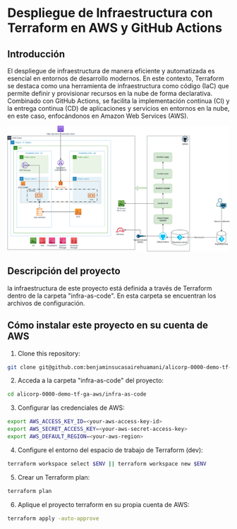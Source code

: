 # Despliegue de Infraestructura con Terraform en AWS y GitHub Actions

## Introducción
El despliegue de infraestructura de manera eficiente y automatizada es esencial en entornos de desarrollo modernos. En este contexto, Terraform se destaca como una herramienta de infraestructura como código (IaC) que permite definir y provisionar recursos en la nube de forma declarativa. Combinado con GitHub Actions, se facilita la implementación continua (CI) y la entrega continua (CD) de aplicaciones y servicios en entornos en la nube, en este caso, enfocándonos en Amazon Web Services (AWS).

<p >
  <img src="./picture/terraform-arquitecture.png">
  <br/>
</p>



## Descripción del proyecto
la infraestructura de este proyecto está definida a través de Terraform dentro de
la carpeta "infra-as-code". En esta carpeta se encuentran los archivos de configuración.


## Cómo instalar este proyecto en su cuenta de AWS
1. Clone this repository:
```bash
git clone git@github.com:benjaminsucasairehuamani/alicorp-0000-demo-tf-ga-aws.git
```
2. Acceda a la carpeta "infra-as-code" del proyecto:
```bash
cd alicorp-0000-demo-tf-ga-aws/infra-as-code
```
3. Configurar las credenciales de AWS:
```bash
export AWS_ACCESS_KEY_ID=<your-aws-access-key-id>
export AWS_SECRET_ACCESS_KEY=<your-aws-secret-access-key>
export AWS_DEFAULT_REGION=<your-aws-region>
```
4. Configure el entorno del espacio de trabajo de Terraform (dev):
```bash
terraform workspace select $ENV || terraform workspace new $ENV
```
5. Crear un Terraform plan:
```bash
terraform plan
```
6. Aplique el proyecto terraform en su propia cuenta de AWS:
```bash
terraform apply -auto-approve
```